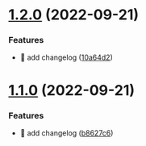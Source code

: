 # [1.2.0](https://github.com/JingyuanR/testCI/compare/v1.1.0...v1.2.0) (2022-09-21)


### Features

* :rocket: add changelog ([10a64d2](https://github.com/JingyuanR/testCI/commit/10a64d2e2c3c7e00814f784584e96e621d34f726))

# [1.1.0](https://github.com/JingyuanR/testCI/compare/v1.0.1...v1.1.0) (2022-09-21)


### Features

* :rocket: add changelog ([b8627c6](https://github.com/JingyuanR/testCI/commit/b8627c623c8aceebf566c602f71cc54ab997ad06))
